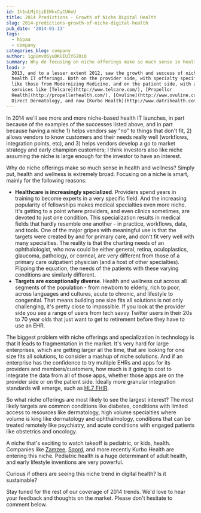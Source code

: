 ```yaml
---
id: 1h1uLMjUjiEIWkcCyCU6eU
title: 2014 Predictions - Growth of Niche Digital Health
slug: 2014-predictions-growth-of-niche-digital-health
pub_date: '2014-01-13'
tags:
  - hipaa
  - company
categories_blog: company
author: 1gpUmvd6yuOKUIUIY620i0
summary: Why do focusing on niche offerings make so much sense in health and wellness?
lead: >
  2013, and to a lesser extent 2012, saw the growth and success of niche-based
  health IT offerings. Both on the provider side, with specialty specific EHRs
  like those from Modernizing Medicine, and on the patient side, with apps and
  services like [Telcare](http://www.telcare.com/), [Propellor
  Health](http://propellerhealth.com/), [Ovuline](http://www.ovuline.com/),
  Direct Dermatology, and now [Kurbo Health](http://www.datrihealth.com/).
---
```

In 2014 we'll see more and more niche-based health IT launches, in part because of the examples of the successes listed above, and in part because having a niche 1) helps vendors say "no" to things that don't fit, 2) allows vendors to know customers and their needs really well (workflows, integration points, etc), and 3) helps vendors develop a go to market strategy and early champion customers; I think investors also like niche assuming the niche is large enough for the investor to have an interest.

Why do niche offerings make so much sense in health and wellness? Simply put, health and wellness is extremely broad. Focusing on a niche is smart, mainly for the following reasons:

- **Healthcare is increasingly specialized**. Providers spend years in training to become experts in a very specific field. And the increasing popularity of fellowships makes medical specialties even more niche. It's getting to a point where providers, and even clinics sometimes, are devoted to just one condition. This specialization results in medical fields that hardly resemble one another - in practice, workflows, data, and tools. One of the major gripes with meaningful use is that the targets were created by and for primary care, and don't fit very well with many specialties. The reality is that the charting needs of an ophthalologist, who now could be either general, retina, oculoplastics, glaucoma, pathology, or corneal, are very different from those of a primary care outpatient physician (and a host of other specialties). Flipping the equation, the needs of the patients with these varying conditions are similarly different.
- **Targets are exceptionally diverse**. Health and wellness cut across all segments of the population - from newborn to elderly, rich to poor, across languages and cultures, acute to chronic, and lifestyle to congenital. That means building one size fits all solutions is not only challenging, it's pretty close to impossible. If you look at the provider side you see a range of users from tech savvy Twitter users in their 20s to 70 year olds that just want to get to retirement before they have to use an EHR.

The biggest problem with niche offerings and specialization in technology is that it leads to fragmentation in the market. It's very hard for large enterprises, which are getting larger all the time, that are looking for one size fits all solutions, to consider a mashup of niche solutions. And if an enterprise has the confidence to try multiple EHRs and apps for its providers and members/customers, how much is it going to cost to integrate the data from all of those apps, whether those apps are on the provider side or on the patient side. Ideally more granular integration standards will emerge, such as [HL7 FHIR](http://www.hl7.org/implement/standards/fhir/).

So what niche offerings are most likely to see the largest interest? The most likely targets are common conditions like diabetes, conditions with limited access to resources like dermatology, high volume specialties where volume is king like dermatology and ophthalmology, conditions that can be treated remotely like psychiatry, and acute conditions with engaged patients like obstetrics and oncology.

A niche that's exciting to watch takeoff is pediatric, or kids, health. Companies like [Zamzee](https://www.zamzee.com/), [Sqord](https://www.sqord.com/), and more recently Kurbo Health are entering this niche. Pediatric health is a huge determinant of adult health, and early lifestyle inventions are very powerful.

Curious if others are seeing this niche trend in digital health? Is it sustainable?

Stay tuned for the rest of our coverage of 2014 trends. We'd love to hear your feedback and thoughts on the market. Please don't hesitate to comment below.


  